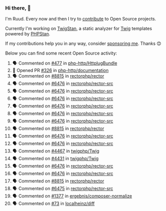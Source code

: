 ### Hi there, 👋

I'm Ruud. Every now and then I try to [contribute](https://github.com/pulls?q=+is%3Apr+author%3Aruudk+archived%3Afalse+is%3Apublic+) to Open Source projects.

Currently I'm working on [TwigStan](https://github.com/twigstan), a static analyzer for [Twig](https://twig.symfony.com/) templates powered by [PHPStan](https://phpstan.org/).

If my contributions help you in any way, consider [sponsoring me](https://github.com/sponsors/ruudk). Thanks 😊

Below you can find some recent Open Source activity:

<!--START_SECTION:activity-->
1. 🗣 Commented on [#477](https://github.com/php-http/HttplugBundle/pull/477#issuecomment-2495440347) in [php-http/HttplugBundle](https://github.com/php-http/HttplugBundle)
2. 💪 Opened PR [#326](https://github.com/php-http/documentation/pull/326) in [php-http/documentation](https://github.com/php-http/documentation)
3. 🗣 Commented on [#8815](https://github.com/rectorphp/rector/issues/8815#issuecomment-2495436576) in [rectorphp/rector](https://github.com/rectorphp/rector)
4. 🗣 Commented on [#6476](https://github.com/rectorphp/rector-src/pull/6476#issuecomment-2495401142) in [rectorphp/rector-src](https://github.com/rectorphp/rector-src)
5. 🗣 Commented on [#6476](https://github.com/rectorphp/rector-src/pull/6476#issuecomment-2495400920) in [rectorphp/rector-src](https://github.com/rectorphp/rector-src)
6. 🗣 Commented on [#6476](https://github.com/rectorphp/rector-src/pull/6476#issuecomment-2495400323) in [rectorphp/rector-src](https://github.com/rectorphp/rector-src)
7. 🗣 Commented on [#6476](https://github.com/rectorphp/rector-src/pull/6476#issuecomment-2495398218) in [rectorphp/rector-src](https://github.com/rectorphp/rector-src)
8. 🗣 Commented on [#6476](https://github.com/rectorphp/rector-src/pull/6476#issuecomment-2495398085) in [rectorphp/rector-src](https://github.com/rectorphp/rector-src)
9. 🗣 Commented on [#6476](https://github.com/rectorphp/rector-src/pull/6476#issuecomment-2495397259) in [rectorphp/rector-src](https://github.com/rectorphp/rector-src)
10. 🗣 Commented on [#8815](https://github.com/rectorphp/rector/issues/8815#issuecomment-2495395892) in [rectorphp/rector](https://github.com/rectorphp/rector)
11. 🗣 Commented on [#6476](https://github.com/rectorphp/rector-src/pull/6476#issuecomment-2495394417) in [rectorphp/rector-src](https://github.com/rectorphp/rector-src)
12. 🗣 Commented on [#6476](https://github.com/rectorphp/rector-src/pull/6476#issuecomment-2495392910) in [rectorphp/rector-src](https://github.com/rectorphp/rector-src)
13. 🗣 Commented on [#4467](https://github.com/twigphp/Twig/pull/4467#issuecomment-2495391245) in [twigphp/Twig](https://github.com/twigphp/Twig)
14. 🗣 Commented on [#4431](https://github.com/twigphp/Twig/pull/4431#issuecomment-2495390872) in [twigphp/Twig](https://github.com/twigphp/Twig)
15. 🗣 Commented on [#6476](https://github.com/rectorphp/rector-src/pull/6476#issuecomment-2495389937) in [rectorphp/rector-src](https://github.com/rectorphp/rector-src)
16. 🗣 Commented on [#6476](https://github.com/rectorphp/rector-src/pull/6476#issuecomment-2495389729) in [rectorphp/rector-src](https://github.com/rectorphp/rector-src)
17. 🗣 Commented on [#8815](https://github.com/rectorphp/rector/issues/8815#issuecomment-2495378045) in [rectorphp/rector](https://github.com/rectorphp/rector)
18. 🗣 Commented on [#6475](https://github.com/rectorphp/rector-src/pull/6475#issuecomment-2494530419) in [rectorphp/rector-src](https://github.com/rectorphp/rector-src)
19. 🗣 Commented on [#1377](https://github.com/ergebnis/composer-normalize/pull/1377#issuecomment-2494515646) in [ergebnis/composer-normalize](https://github.com/ergebnis/composer-normalize)
20. 🗣 Commented on [#73](https://github.com/localheinz/diff/pull/73#issuecomment-2494515226) in [localheinz/diff](https://github.com/localheinz/diff)
<!--END_SECTION:activity-->
